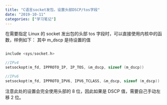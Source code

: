 ```yaml
---
title: "C语言socket发包，设置头部DSCP/tos字段"
date: "2019-10-11"
categories: ["学习笔记"]
---
```




在需要指定 Linux 的 socket 发出包的头部 tos 字段时，可以直接使用内核中的函数，样例如下：
其中 m_dscp 是待设置的值


``` c

include <sys/socket.h>

//IPv4
setsockopt(m_fd, IPPROTO_IP, IP_TOS, &m_dscp, sizeof (m_dscp))

//IPv6
setsockopt(m_fd, IPPROTO_IPV6, IPV6_TCLASS, &m_dscp, sizeof (m_dscp))

```

注意此处的设置会完全使用头部的 8 位，因此如果是 DSCP 值，需要自己手动左移 2 位。
